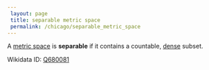 ```yaml
---
 layout: page
 title: separable metric space
 permalink: /chicago/separable_metric_space
---
```

A [metric space](https://mathgloss.github.io/MathGloss/metric_space) is **separable** if it contains a countable, [dense](https://mathgloss.github.io/MathGloss/dense) subset.

Wikidata ID: [Q680081](https://www.wikidata.org/wiki/Q680081)